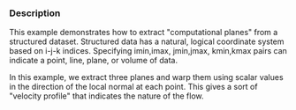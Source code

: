 ### Description
This example demonstrates how to extract "computational planes" from a structured dataset. Structured data has a natural, logical coordinate system based on i-j-k indices. Specifying imin,imax, jmin,jmax, kmin,kmax pairs can indicate a point, line, plane, or volume of data.

In this example, we extract three planes and warp them using scalar values in the direction of the local normal at each point. This gives a sort of "velocity profile" that indicates the nature of the flow.
